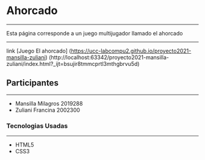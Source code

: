 # Ahorcado
***
Esta página  corresponde a un juego multijugador llamado el ahorcado
***
link [Juego El ahorcado] (https://ucc-labcompu2.github.io/proyecto2021-mansilla-zuliani)
(http://localhost:63342/proyecto2021-mansilla-zuliani/index.html?_ijt=bsujir8tmmcprtl3mthgbrvu5d)

## Participantes
***
- Mansilla Milagros 2019288
- Zuliani Francina 2002300
### Tecnologias Usadas
***
- HTML5
- CSS3
